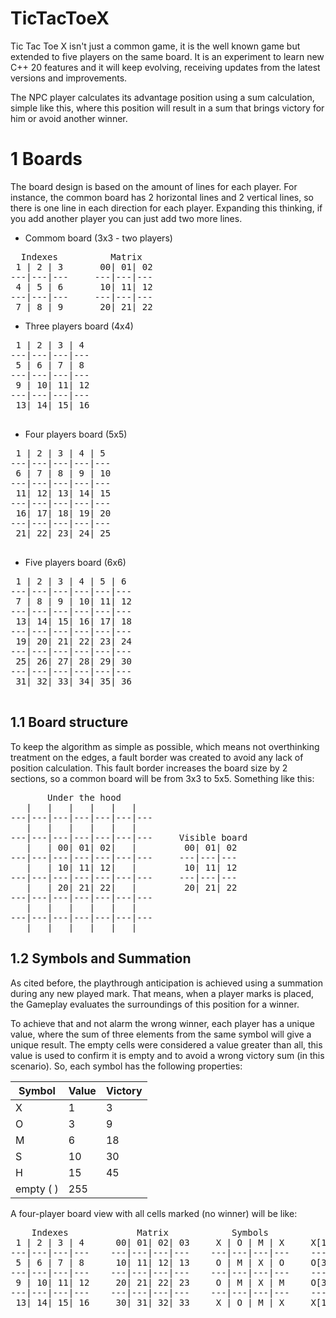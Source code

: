 # TicTacToeX

Tic Tac Toe X isn't just a common game, it is the well known game but extended to five players on the same board.
It is an experiment to learn new C++ 20 features and it will keep evolving, receiving updates from the latest versions and improvements.

The NPC player calculates its advantage position using a sum calculation, simple like this, where this position will result in a sum that brings victory for him or avoid another winner.
# 1 Boards

The board design is based on the amount of lines for each player. For instance, the common board has 2 horizontal lines and 2 vertical lines, so there is one line in each direction for each player. Expanding this thinking, if you add another player you can just add two more lines.

 - Commom board (3x3 - two players)
<pre>
  Indexes          Matrix
 1 | 2 | 3       00| 01| 02
---|---|---     ---|---|---
 4 | 5 | 6       10| 11| 12 
---|---|---     ---|---|---
 7 | 8 | 9       20| 21| 22
</pre>

 - Three players board (4x4)
<pre>
 1 | 2 | 3 | 4 
---|---|---|---
 5 | 6 | 7 | 8 
---|---|---|---
 9 | 10| 11| 12
---|---|---|---
 13| 14| 15| 16 
 </pre>
 
 - Four players board (5x5)
 <pre>
 1 | 2 | 3 | 4 | 5
---|---|---|---|---
 6 | 7 | 8 | 9 | 10
---|---|---|---|---
 11| 12| 13| 14| 15
---|---|---|---|---
 16| 17| 18| 19| 20
---|---|---|---|---
 21| 22| 23| 24| 25
 </pre>
 
 - Five players board (6x6)
 <pre>
 1 | 2 | 3 | 4 | 5 | 6
---|---|---|---|---|---
 7 | 8 | 9 | 10| 11| 12
---|---|---|---|---|---
 13| 14| 15| 16| 17| 18
---|---|---|---|---|---
 19| 20| 21| 22| 23| 24
---|---|---|---|---|---
 25| 26| 27| 28| 29| 30
---|---|---|---|---|---
 31| 32| 33| 34| 35| 36
 </pre>
 
 ## 1.1 Board structure
 
To keep the algorithm as simple as possible, which means not overthinking treatment on the edges, a fault border was created to avoid any lack of position calculation. This fault border increases the board size by 2 sections, so a common board will be from 3x3 to 5x5. Something like this:

<pre>
       Under the hood
   |   |   |   |   |   |
---|---|---|---|---|---|---
   |   |   |   |   |   |
---|---|---|---|---|---|---     Visible board
   |   | 00| 01| 02|   |         00| 01| 02
---|---|---|---|---|---|---     ---|---|---
   |   | 10| 11| 12|   |         10| 11| 12 
---|---|---|---|---|---|---     ---|---|---
   |   | 20| 21| 22|   |         20| 21| 22
---|---|---|---|---|---|---
   |   |   |   |   |   |  
---|---|---|---|---|---|---
   |   |   |   |   |   |
</pre>

## 1.2 Symbols and Summation

As cited before, the playthrough anticipation is achieved using a summation during any new played mark. That means, when a player marks is placed, the Gameplay evaluates the surroundings of this position for a winner.

To achieve that and not alarm the wrong winner, each player has a unique value, where the sum of three elements from the same symbol will give a unique result. The empty cells were considered a value greater than all, this value is used to confirm it is empty and to avoid a wrong victory sum (in this scenario). So, each symbol has the following properties:

Symbol|Value|Victory
---|---|---
X|1|3
O|3|9
M|6|18
S|10|30
H|15|45
empty ( )|255|

A four-player board view with all cells marked (no winner) will be like:

<pre>
    Indexes             Matrix            Symbols               Debug               Values
 1 | 2 | 3 | 4      00| 01| 02| 03     X | O | M | X     X[1]|O[3]|M[6]|X[1]     1 | 3 | 6 | 1 
---|---|---|---    ---|---|---|---    ---|---|---|---    ----|----|----|----    ---|---|---|---
 5 | 6 | 7 | 8      10| 11| 12| 13     O | M | X | O     O[3]|M[6]|X[1]|O[3]     3 | 6 | 1 | 3 
---|---|---|---    ---|---|---|---    ---|---|---|---    ----|----|----|----    ---|---|---|---
 9 | 10| 11| 12     20| 21| 22| 23     O | M | X | M     O[3]|M[6]|X[1]|M[6]     3 | 6 | 1 | 6 
---|---|---|---    ---|---|---|---    ---|---|---|---    ----|----|----|----    ---|---|---|---
 13| 14| 15| 16     30| 31| 32| 33     X | O | M | X     X[1]|O[3]|M[6]|X[1]     1 | 3 | 6 | 1 
</pre>

